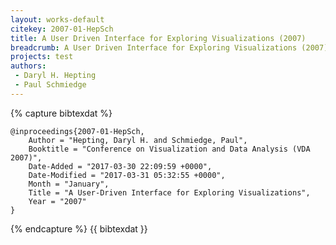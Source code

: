 ```yaml
---
layout: works-default
citekey: 2007-01-HepSch
title: A User Driven Interface for Exploring Visualizations (2007)
breadcrumb: A User Driven Interface for Exploring Visualizations (2007)
projects: test
authors:
 - Daryl H. Hepting 
 - Paul Schmiedge 
---
```

{% capture bibtexdat %}
````
@inproceedings{2007-01-HepSch,
    Author = "Hepting, Daryl H. and Schmiedge, Paul",
    Booktitle = "Conference on Visualization and Data Analysis (VDA 2007)",
    Date-Added = "2017-03-30 22:09:59 +0000",
    Date-Modified = "2017-03-31 05:32:55 +0000",
    Month = "January",
    Title = "A User-Driven Interface for Exploring Visualizations",
    Year = "2007"
}

````
{% endcapture %}
{{ bibtexdat }}
